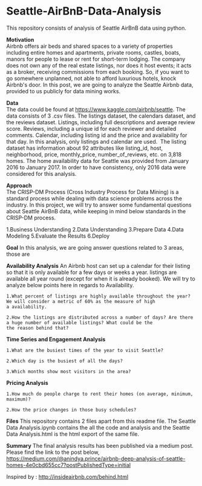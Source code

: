# Seattle-AirBnB-Data-Analysis
This repository consists of analysis of Seattle AirBnB data using python.

**Motivation** \
Airbnb offers air beds and shared spaces to a variety of properties including entire homes and apartments, private rooms, castles, boats, manors for people to lease or rent for short-term lodging. The company does not own any of the real estate listings, nor does it host events; it acts as a broker, receiving commissions from each booking. So, if you want to go somewhere unplanned, not able to afford luxurious hotels, knock Airbnb's door.
In this post, we are going to analyze the Seattle Airbnb data, provided to us publicly for data mining works.

**Data**\
The data could be found at https://www.kaggle.com/airbnb/seattle.
The data consists of 3 .csv files. The listings dataset, the calendars dataset, and the reviews dataset. Listings, including full descriptions and average review score. Reviews, including a unique id for each reviewer and detailed comments. Calendar, including listing id and the price and availability for that day. In this analysis, only listings and calendar are used. 
The listing dataset has information about 92 attributes like listing_id, host, neighborhood, price, monthly_price, number_of_reviews, etc. on 3,818 homes. The home availability data for Seattle was provided from January 2016 to January 2017. In order to have consistency, only 2016 data were considered for this analysis.

**Approach**\
The CRISP-DM Process (Cross Industry Process for Data Mining) is a standard process while dealing with data science problems across the industry. In this project, we will try to answer some fundamental questions about Seattle AirBnB data, while keeping in mind below standards in the CRISP-DM process.

  1.Business Understanding
  2.Data Understanding
  3.Prepare Data
  4.Data Modeling
  5.Evaluate the Results
  6.Deploy
  
**Goal**
In this analysis, we are going answer questions related to 3 areas, those are

  **Availability Analysis**
    An Airbnb host can set up a calendar for their listing so that it is only available for a few days or weeks a year.
    listings are available all year round (except for when it is already booked).
    We will try to analyze below points here in regards to Availability.
    
    1.What percent of listings are highly available throughout the year? We will consider a metric of 60% as the measure of high
    a availability.
    
    2.How the listings are distributed across a number of days? Are there a huge number of available listings? What could be the
    the reason behind that?
    
  **Time Series and Engagement Analysis**
  
    1.What are the busiest times of the year to visit Seattle? 
    
    2.Which day is the busiest of all the days?
    
    3.Which months show most visitors in the area?
    
  **Pricing Analysis**
  
    1.How much do people charge to rent their homes (on average, minimum, maximum)? 
    
    2.How the price changes in those busy schedules?
  
**Files**
  This repository contains 2 files apart from this readme file. The Seattle Data Analysis.ipynb contains the all the code and analysis
  and the Seattle Data Analysis.html is the html export of the same file.
    
**Summary**
  The final analysis results has been published via a medium post. Please find the link to the post below,
  https://medium.com/@anindya.prince/airbnb-deep-analysis-of-seattle-homes-4e0cbd655cc7?postPublishedType=initial

Inspired by : http://insideairbnb.com/behind.html
